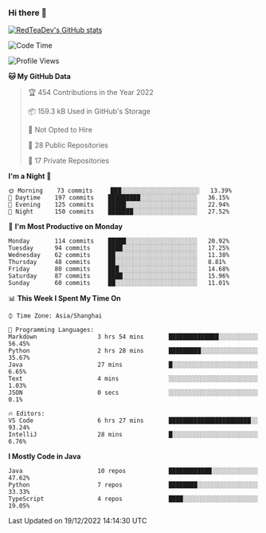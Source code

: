 ### Hi there 👋

<!--
**RedTeaDev/RedTeaDev** is a ✨ _special_ ✨ repository because its `README.md` (this file) appears on your GitHub profile.

Here are some ideas to get you started:

- 🔭 I’m currently working on ...
- 🌱 I’m currently learning ...
- 👯 I’m looking to collaborate on ...
- 🤔 I’m looking for help with ...
- 💬 Ask me about ...
- 📫 How to reach me: ...
- 😄 Pronouns: ...
- ⚡ Fun fact: ...
-->

<!--
[![wakatime](https://wakatime.com/badge/user/6b101ed0-04c0-4490-9283-eb61f2efff96.svg)](https://wakatime.com/@6b101ed0-04c0-4490-9283-eb61f2efff96)
!-->

[![RedTeaDev's GitHub stats](https://github-readme-stats.vercel.app/api?username=RedTeaDev)](https://github.com/anuraghazra/github-readme-stats)
<!--
[![willianrod's wakatime stats](https://github-readme-stats.vercel.app/api/wakatime?username=RedTeaDev)](https://github.com/anuraghazra/github-readme-stats)
!-->
<!--START_SECTION:waka-->
![Code Time](http://img.shields.io/badge/Code%20Time-1%2C062%20hrs%2021%20mins-blue)

![Profile Views](http://img.shields.io/badge/Profile%20Views-1-blue)

**🐱 My GitHub Data** 

> 🏆 454 Contributions in the Year 2022
 > 
> 📦 159.3 kB Used in GitHub's Storage 
 > 
> 🚫 Not Opted to Hire
 > 
> 📜 28 Public Repositories 
 > 
> 🔑 17 Private Repositories  
 > 
**I'm a Night 🦉** 

```text
🌞 Morning    73 commits     ███░░░░░░░░░░░░░░░░░░░░░░   13.39% 
🌆 Daytime    197 commits    █████████░░░░░░░░░░░░░░░░   36.15% 
🌃 Evening    125 commits    █████░░░░░░░░░░░░░░░░░░░░   22.94% 
🌙 Night      150 commits    ███████░░░░░░░░░░░░░░░░░░   27.52%

```
📅 **I'm Most Productive on Monday** 

```text
Monday       114 commits    █████░░░░░░░░░░░░░░░░░░░░   20.92% 
Tuesday      94 commits     ████░░░░░░░░░░░░░░░░░░░░░   17.25% 
Wednesday    62 commits     ██░░░░░░░░░░░░░░░░░░░░░░░   11.38% 
Thursday     48 commits     ██░░░░░░░░░░░░░░░░░░░░░░░   8.81% 
Friday       80 commits     ███░░░░░░░░░░░░░░░░░░░░░░   14.68% 
Saturday     87 commits     ████░░░░░░░░░░░░░░░░░░░░░   15.96% 
Sunday       60 commits     ██░░░░░░░░░░░░░░░░░░░░░░░   11.01%

```


📊 **This Week I Spent My Time On** 

```text
⌚︎ Time Zone: Asia/Shanghai

💬 Programming Languages: 
Markdown                 3 hrs 54 mins       ██████████████░░░░░░░░░░░   56.45% 
Python                   2 hrs 28 mins       █████████░░░░░░░░░░░░░░░░   35.67% 
Java                     27 mins             █░░░░░░░░░░░░░░░░░░░░░░░░   6.65% 
Text                     4 mins              ░░░░░░░░░░░░░░░░░░░░░░░░░   1.03% 
JSON                     0 secs              ░░░░░░░░░░░░░░░░░░░░░░░░░   0.1%

🔥 Editors: 
VS Code                  6 hrs 27 mins       ███████████████████████░░   93.24% 
IntelliJ                 28 mins             █░░░░░░░░░░░░░░░░░░░░░░░░   6.76%

```

**I Mostly Code in Java** 

```text
Java                     10 repos            ████████████░░░░░░░░░░░░░   47.62% 
Python                   7 repos             ████████░░░░░░░░░░░░░░░░░   33.33% 
TypeScript               4 repos             ████░░░░░░░░░░░░░░░░░░░░░   19.05%

```



 Last Updated on 19/12/2022 14:14:30 UTC
<!--END_SECTION:waka-->


